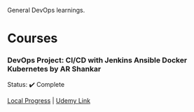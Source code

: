 General DevOps learnings.

# Courses

### DevOps Project: CI/CD with Jenkins Ansible Docker Kubernetes by AR Shankar
Status: :heavy_check_mark: Complete

[Local Progress](https://github.com/halltristanj/courses_and_education/tree/master/devops/devops_project_cicd_with_jenkins_ansible_docker_k8s) | [Udemy Link](https://cisco.udemy.com/course/valaxy-devops/)

